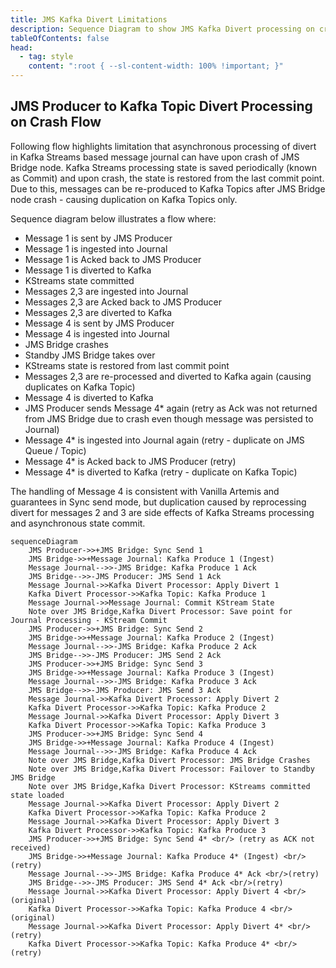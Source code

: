 ```yaml
---
title: JMS Kafka Divert Limitations
description: Sequence Diagram to show JMS Kafka Divert processing on crash
tableOfContents: false
head:
  - tag: style
    content: ":root { --sl-content-width: 100% !important; }"
---
```


## JMS Producer to Kafka Topic Divert Processing on Crash Flow

Following flow highlights limitation that asynchronous processing of divert in Kafka Streams based message journal can have upon crash of JMS Bridge node.
Kafka Streams processing state is saved periodically (known as Commit) and upon crash, the state is restored from the last commit point. Due to this, messages can be re-produced to Kafka Topics after JMS Bridge node crash - causing duplication on Kafka Topics only.

Sequence diagram below illustrates a flow where:
- Message 1 is sent by JMS Producer
- Message 1 is ingested into Journal
- Message 1 is Acked back to JMS Producer
- Message 1 is diverted to Kafka
- KStreams state committed
- Messages 2,3 are ingested into Journal
- Messages 2,3 are Acked back to JMS Producer
- Messages 2,3 are diverted to Kafka
- Message 4 is sent by JMS Producer
- Message 4 is ingested into Journal
- JMS Bridge crashes
- Standby JMS Bridge takes over
- KStreams state is restored from last commit point 
- Messages 2,3 are re-processed and diverted to Kafka again (causing duplicates on Kafka Topic)
- Message 4 is diverted to Kafka
- JMS Producer sends Message 4* again (retry as Ack was not returned from JMS Bridge due to crash even though message was persisted to Journal)
- Message 4* is ingested into Journal again (retry - duplicate on JMS Queue / Topic)
- Message 4* is Acked back to JMS Producer (retry)
- Message 4* is diverted to Kafka (retry - duplicate on Kafka Topic)

The handling of Message 4 is consistent with Vanilla Artemis and guarantees in Sync send mode, but duplication caused by reprocessing divert for messages 2 and 3 are side effects of Kafka Streams processing and asynchronous state commit.

```mermaid
sequenceDiagram
    JMS Producer->>+JMS Bridge: Sync Send 1
    JMS Bridge->>+Message Journal: Kafka Produce 1 (Ingest)
    Message Journal-->>-JMS Bridge: Kafka Produce 1 Ack
    JMS Bridge-->>-JMS Producer: JMS Send 1 Ack
    Message Journal->>Kafka Divert Processor: Apply Divert 1
    Kafka Divert Processor->>Kafka Topic: Kafka Produce 1
    Message Journal->>Message Journal: Commit KStream State
    Note over JMS Bridge,Kafka Divert Processor: Save point for Journal Processing - KStream Commit
    JMS Producer->>+JMS Bridge: Sync Send 2
    JMS Bridge->>+Message Journal: Kafka Produce 2 (Ingest) 
    Message Journal-->>-JMS Bridge: Kafka Produce 2 Ack
    JMS Bridge-->>-JMS Producer: JMS Send 2 Ack
    JMS Producer->>+JMS Bridge: Sync Send 3
    JMS Bridge->>+Message Journal: Kafka Produce 3 (Ingest)
    Message Journal-->>-JMS Bridge: Kafka Produce 3 Ack
    JMS Bridge-->>-JMS Producer: JMS Send 3 Ack
    Message Journal->>Kafka Divert Processor: Apply Divert 2
    Kafka Divert Processor->>Kafka Topic: Kafka Produce 2
    Message Journal->>Kafka Divert Processor: Apply Divert 3
    Kafka Divert Processor->>Kafka Topic: Kafka Produce 3
    JMS Producer->>+JMS Bridge: Sync Send 4
    JMS Bridge->>+Message Journal: Kafka Produce 4 (Ingest)
    Message Journal-->>-JMS Bridge: Kafka Produce 4 Ack
    Note over JMS Bridge,Kafka Divert Processor: JMS Bridge Crashes
    Note over JMS Bridge,Kafka Divert Processor: Failover to Standby JMS Bridge
    Note over JMS Bridge,Kafka Divert Processor: KStreams committed state loaded
    Message Journal->>Kafka Divert Processor: Apply Divert 2
    Kafka Divert Processor->>Kafka Topic: Kafka Produce 2
    Message Journal->>Kafka Divert Processor: Apply Divert 3
    Kafka Divert Processor->>Kafka Topic: Kafka Produce 3
    JMS Producer->>+JMS Bridge: Sync Send 4* <br/> (retry as ACK not received)
    JMS Bridge->>+Message Journal: Kafka Produce 4* (Ingest) <br/>(retry)
    Message Journal-->>-JMS Bridge: Kafka Produce 4* Ack <br/>(retry)
    JMS Bridge-->>-JMS Producer: JMS Send 4* Ack <br/>(retry)
    Message Journal->>Kafka Divert Processor: Apply Divert 4 <br/>(original)
    Kafka Divert Processor->>Kafka Topic: Kafka Produce 4 <br/>(original)
    Message Journal->>Kafka Divert Processor: Apply Divert 4* <br/>(retry)
    Kafka Divert Processor->>Kafka Topic: Kafka Produce 4* <br/>(retry)
```
